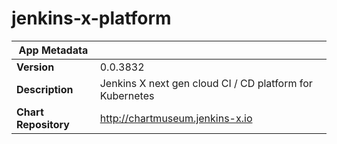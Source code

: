 # jenkins-x-platform

|App Metadata||
|---|---|
| **Version** | 0.0.3832 |
| **Description** | Jenkins X next gen cloud CI / CD platform for Kubernetes |
| **Chart Repository** | http://chartmuseum.jenkins-x.io |
